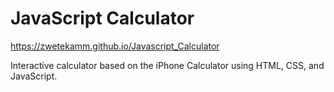 # JavaScript Calculator

https://zwetekamm.github.io/Javascript_Calculator

Interactive calculator based on the iPhone Calculator using HTML, CSS, and JavaScript.
